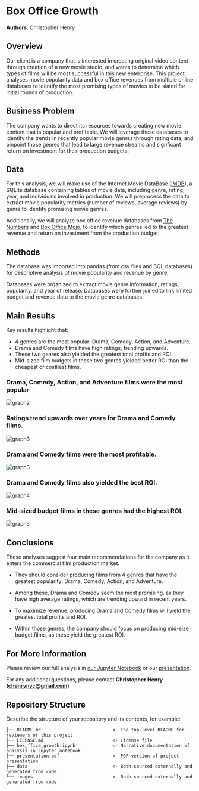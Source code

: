 # Box Office Growth

**Authors**: Christopher Henry


## Overview

Our client is a company that is interested in creating original video content through creation of a new movie studio, and wants to determine which types of films will be most successful in this new enterprise. This project analyses movie popularity data and box office revenues from multiple online databases to identify the most promising types of movies to be slated for initial rounds of production.

## Business Problem

The company wants to direct its resources towards creating new movie content that is popular and profitable. We will leverage these databases to identify the trends in recently popular movie genres through rating data, and pinpoint those genres that lead to large revenue streams and signficant return on investment for their production budgets.


## Data

For this analysis, we will make use of the Internet Movie DataBase ([IMDB](https://www.imdb.com/)), a SQLite database containing tables of movie data, including genre, rating, year, and individuals involved in production. We will preprocess the data to extract movie popularity metrics (number of reviews, average reviews) by genre to identify promising movie genres.

Additionally, we will analyze box office revenue databases from [The Numbers](https://www.the-numbers.com/) and [Box Office Mojo](https://www.boxofficemojo.com/), to identify which genres led to the greatest revenue and return on investment from the production budget.

## Methods

The database was imported into pandas (from csv files and SQL databases) for descriptive analysis of movie popularity and revenue by genre.

Databases were organized to extract movie genre information, ratings, popularity, and year of release. Databases were further joined to link limited budget and revenue data to the movie genre databases.

## Main Results

Key results highlight that:
* 4 genres are the most popular: Drama, Comedy, Action, and Adventure.
* Drama and Comedy films have high ratings, trending upwards.
* These two genres also yielded the greatest total profits and ROI.
* Mid-sized film budgets in these two genres yielded better ROI than the cheapest or costliest films.


### Drama, Comedy, Action, and Adventure films were the most popular
![graph2](./images/counts_by_genre.png)

### Ratings trend upwards over years for Drama and Comedy films.
![graph3](./images/ratings_by_year.png)

### Drama and Comedy films were the most profitable.
![graph3](./images/total_domestic_profits_by_genre.png)

### Drama and Comedy films also yielded the best ROI.
![graph4](./images/roi_dist_by_genre.png)

### Mid-sized budget films in these genres had the highest ROI.
![graph5](./images/roi_dist_by_budget_quartile.png)


## Conclusions

These analyses suggest four main recommendations for the company as it enters the commercial film production market.

* They should consider producing films from 4 genres that have the greatest popularity: Drama, Comedy, Action, and Adventure.

* Among these, Drama and Comedy seem the most promising, as they have high average ratings, which are trending upward in recent years.

* To maximize revenue, producing Drama and Comedy films will yield the greatest total profits and ROI.

* Within those genres, the company should focus on producing mid-size budget films, as these yield the greatest ROI.

## For More Information

Please review our full analysis in [our Jupyter Notebook](./box_office_growth.ipynb) or our [presentation](./presentation.pdf).

For any additional questions, please contact **Christopher Henry (chenrynyc@gmail.com)**

## Repository Structure

Describe the structure of your repository and its contents, for example:

```
├── README.md                           <- The top-level README for reviewers of this project
├── LICENSE.md                          <- License file 
├── box_ffice_growth.ipynb              <- Narrative documentation of analysis in Jupyter notebook
├── presentation.pdf                    <- PDF version of project presentation
├── data                                <- Both sourced externally and generated from code
└── images                              <- Both sourced externally and generated from code
```
